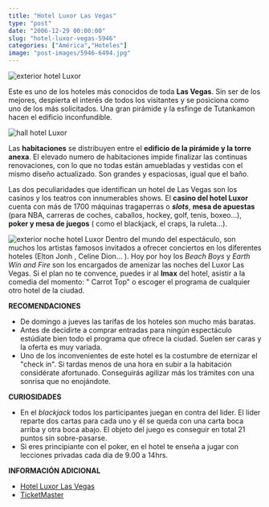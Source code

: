 ```yaml
---
title: "Hotel Luxor Las Vegas"
type: "post"
date: "2006-12-29 00:00:00"
slug: "hotel-luxor-vegas-5946"
categories: ["América","Hoteles"]
image: "post-images/5946-6494.jpg"
---
```


![exterior hotel Luxor](post-images/5946-6494.jpg "exterior hotel Luxor")

Este es uno de los hoteles más conocidos de toda **Las Vegas**. Sin ser de los mejores, despierta el interés de todos los visitantes y se posiciona como uno de los más solicitados. Una gran pirámide y la esfinge de Tutankamon hacen el edificio inconfundible.

![hall hotel Luxor](post-images/5946-6495.jpg "hall hotel Luxor")

Las **habitaciones** se distribuyen entre el **edificio de la pirámide y la torre anexa**. El elevado numero de habitaciones impide finalizar las continuas renovaciones, con lo que no todas están amuebladas y vestidas con el mismo diseño actualizado. Son grandes y espaciosas, igual que el baño.

Las dos peculiaridades que identifican un hotel de Las Vegas son los casinos y los teatros con innumerables shows. El **casino del hotel Luxor** cuenta con más de 1700 máquinas tragaperras o ***slots***, **mesa de apuestas** (para NBA, carreras de coches, caballos, hockey, golf, tenis, boxeo...), **poker y mesa de juegos** ( como el blackjack, el craps, la ruleta...).

![exterior noche hotel Luxor](post-images/5946-6496.jpg "exterior noche hotel Luxor") Dentro del mundo del espectáculo, son muchos los artistas famosos invitados a ofrecer conciertos en los diferentes hoteles (Elton Jonh , Celine Dion... ). Hoy por hoy los *Beach Boys* y *Earth Win and Fire* son los encargados de amenizar las noches del Luxor Las Vegas. Si el plan no te convence, puedes ir al **Imax** del hotel, asistir a la comedia del momento: " Carrot Top" o escoger el programa de cualquier otro hotel de la ciudad.

**RECOMENDACIONES**

- De domingo a jueves las tarifas de los hoteles son mucho más baratas.
- Antes de decidirte a comprar entradas para ningún espectáculo estúdiate bien todo el programa que ofrece la ciudad. Suelen ser caras y la oferta es muy variada.
- Uno de los inconvenientes de este hotel es la costumbre de eternizar el "check in". Si tardas menos de una hora en subir a la habitación considérate afortunado. Conseguirás agilizar más los trámites con una sonrisa que no enojándote.

**CURIOSIDADES**

- En el *blackjack* todos los participantes juegan en contra del lider. El lider reparte dos cartas para cada uno y él se queda con una carta boca arriba y otra boca abajo. El objeto del juego es conseguir en total 21 puntos sin sobre-pasarse.
- Si eres principiante con el poker, en el hotel te enseña a jugar con lecciones privadas cada día de 9.00 a 14hrs.

**INFORMACIÓN ADICIONAL**

- [Hotel Luxor Las Vegas](http://www.luxor.com/)
- [TicketMaster](http://www.ticketmaster.com)